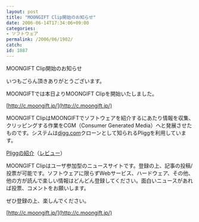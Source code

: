 ```yaml
---
layout: post
title: "MOONGIFT Clip開始のお知らせ"
date: 2006-06-14T17:34:06+09:00
categories:
- ソフトウェア
permalink: /2006/06/1902/
catch: 
id: 1887
---
```

MOONGIFT Clip開始のお知らせ  
<!--more-->  
いつもごらん頂きありがとうございます。  
  
MOONGIFTでは本日よりMOONGIFT Clipを開始いたしました。  
  
[http://c.moongift.jp/](http://c.moongift.jp/)  
  
MOONGIFT ClipはMOONGIFTでソフトウェアを紹介するにあたり情報を収集、クリッピングする作業をCGM（Consumer Generated Media）へと発展させたものです。システムは[digg.com](http://digg.com)クローンとして知られるPliggを利用しています。  
  
[Pliggの紹介](http://oss.moongift.jp/intro/i-1882.html)（[レビュー](http://oss.moongift.jp/review/i-1886.html)）  
  
MOONGIFT Clipはユーザ参加型のニュースサイトです。登録の上、記事の投稿/投票が可能です。ソフトウェアに限らずWebサービス、ハードウェア、その他、他の方が読んで楽しい情報はどんどん登録してください。面白いニュースがあれば投票、コメントをお願いします。  
  
ぜひ登録の上、楽しんでください。  
  
[http://c.moongift.jp/](http://c.moongift.jp/)

